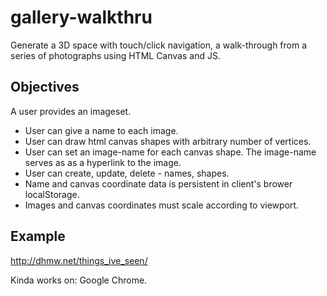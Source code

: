 # gallery-walkthru
Generate a 3D space with touch/click navigation, a walk-through from a series of photographs using HTML Canvas and JS. 



## Objectives

A user provides an imageset.
- User can give a name to each image.
- User can draw html canvas shapes with arbitrary number of vertices.
- User can set an image-name for each canvas shape. The image-name serves as as a hyperlink to the image.
- User can create, update, delete - names, shapes.
- Name and canvas coordinate data is persistent in client's brower localStorage.
- Images and canvas coordinates must scale according to viewport.
 
## Example
http://dhmw.net/things_ive_seen/

Kinda works on: Google Chrome.

